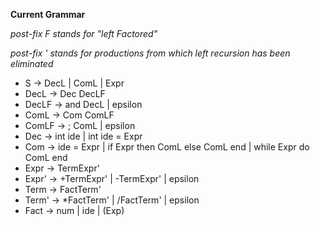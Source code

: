 <strong> Current Grammar </strong>
<p>
<i>
    post-fix F stands for "left Factored" 
</i>
</p>
<p>
<i>
post-fix ' stands for productions from which left recursion has been eliminated 
</i>
</p>

- S -> DecL | ComL | Expr
- DecL -> Dec DecLF
- DecLF -> and DecL | epsilon
- ComL -> Com ComLF
- ComLF -> ; ComL | epsilon
- Dec -> int ide | int ide = Expr
- Com -> ide = Expr | if Expr then ComL else ComL end
         | while Expr do ComL end
- Expr -> TermExpr'
- Expr' -> +TermExpr' | -TermExpr' | epsilon
- Term -> FactTerm'
- Term' -> *FactTerm' | /FactTerm' | epsilon
- Fact -> num | ide | (Exp)


